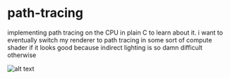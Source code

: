 # path-tracing
implementing path tracing on the CPU in plain C to learn about it. i want to eventually switch my renderer to path tracing in some sort of compute shader if it looks good because indirect lighting is so damn difficult otherwise

![alt text](https://github.com/adambigg-s/path-tracing/blob/main/images/lots_of_spheres.png)
